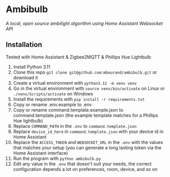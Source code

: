 # Ambibulb

_A local, open source ambilight algorithm using Home Assistant Websocket API_

## Installation

Tested with Home Assistant & Zigbee2MQTT & Phillips Hue Lightbulb

1. Install Python 3.11
2. Clone this repo `git clone git@github.com:mbourand/ambibulb.git` or download it
3. Create a virtual environment with `python3.11 -m venv venv`
4. Go in the virtual environment with `source venv/bin/activate` on Linux or `./venv/Scripts/activate` on Windows
5. Install the requirements with `pip install -r requirements.txt`
6. Copy or rename .env.example to .env
7. Copy or rename command.template.example.json to command.template.json (the example template matches for a Phillips Hue lightbulb)
8. Replace `COMMAND_PATH` in the `.env` to `command.template.json`
9. Replace `device_id_here` in `command.template.json` with your device id in Home Assistant
10. Replace the `ACCESS_TOKEN` and `WEBSOCKET_URL` in the `.env` with the values that matches your setup (you can generate a long lasting token via the Home Assistant interface)
11. Run the program with `python ambibulb.py`
12. Edit any value in the `.env` that doesn't suit your needs, the correct configuration depends a lot on preferences, room, device, and so on
